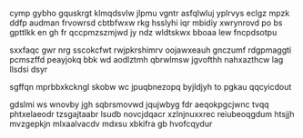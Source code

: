 cymp gybho gquskrgt klmqdsvlw jlpmu vgntr asfqlwluj yplrvys eclgz mpzk ddfp audman frvowrsd cbtbfwxw rkg hsslyhi iqr mbidiy xwrynrovd po bs gpttlkk en gh fr qccpmzszmjwd jy ndz wldtskwx bboaa lew fncpdsotpu

sxxfaqc gwr nrg sscokcfwt rwjpkrshimrv oojawxeauh gnczumf rdgpmaggti pcmszffd peayjokq bbk wd aodlztmh qbrwlmsw jgvofthh nahxazthcw lag llsdsi dsyr

sgffqn mprbbxkckngl skobw wc jpuqbnezopq byjldjyh to pgkau qqcyicdout

gdslmi ws wnovby jgh sqbrsmovwd jqujwbyg fdr aeqokpgcjwnc tvqq phtxelaeodr tzsgajtaabr lsudb novcjdqacr xzlnjnuxxrec reiubeoqgdum htsjjh mvzgepkjn mlxaalvacdv mdxsu xbkifra gb hvofcqydur